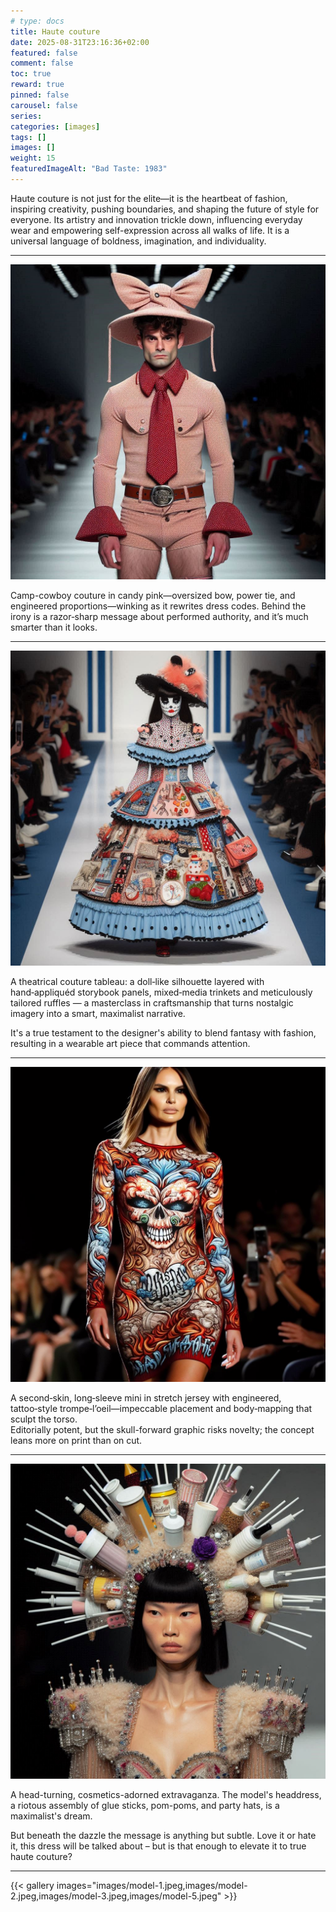 ```yaml
---
# type: docs 
title: Haute couture
date: 2025-08-31T23:16:36+02:00
featured: false
comment: false
toc: true
reward: true
pinned: false
carousel: false
series:
categories: [images]
tags: []
images: []
weight: 15
featuredImageAlt: "Bad Taste: 1983"
---
```

Haute couture is not just for the elite—it is the heartbeat of fashion, inspiring creativity, pushing boundaries, and shaping the future of style for everyone. Its artistry and innovation trickle down, influencing everyday wear and empowering self-expression across all walks of life. It is a universal language of boldness, imagination, and individuality.

<!--more-->

<hr>

!["Camp-cowboy couture in candy pink"](images/model-2.jpeg)

Camp-cowboy couture in candy pink—oversized bow, power tie, and engineered proportions—winking as it rewrites dress codes. Behind the irony is a razor‑sharp message about performed authority, and it’s much smarter than it looks.

<hr>

![A theatrical couture tableau](images/model-1.jpeg)


A theatrical couture tableau: a doll‑like silhouette layered with hand‑appliquéd storybook panels, mixed‑media trinkets and meticulously tailored ruffles — a masterclass in craftsmanship that turns nostalgic imagery into a smart, maximalist narrative.

It's a true testament to the designer's ability to blend fantasy with fashion, resulting in a wearable art piece that commands attention.

<hr>

![A second‑skin, long‑sleeve mini in stretch jersey with engineered, tattoo‑style trompe‑l’oeil](images/model-3.jpeg)


A second‑skin, long‑sleeve mini in stretch jersey with engineered, tattoo‑style trompe‑l’oeil—impeccable placement and body‑mapping that sculpt the torso.  
Editorially potent, but the skull-forward graphic risks novelty; the concept leans more on print than on cut.

<hr>

![A head-turning, cosmetics-adorned extravaganza](images/model-5.jpeg)


A head-turning, cosmetics-adorned extravaganza. The model's headdress, a riotous assembly of glue sticks, pom-poms, and party hats, is a maximalist's dream.

But beneath the dazzle the message is anything but subtle. 
Love it or hate it, this dress will be talked about – but is that enough to elevate it to true haute couture?

<hr>

{{< gallery images="images/model-1.jpeg,images/model-2.jpeg,images/model-3.jpeg,images/model-5.jpeg" >}}